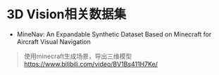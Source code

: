 # 3D Vision相关数据集
- MineNav: An Expandable Synthetic Dataset Based on Minecraft for Aircraft Visual Navigation

> 使用minecraft生成场景，导出三维模型
> https://www.bilibili.com/video/BV1Bs411H7Ke/
